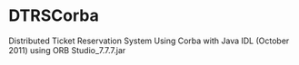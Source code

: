 DTRSCorba
=========

Distributed Ticket Reservation System Using Corba with Java IDL (October 2011) using ORB Studio_7.7.7.jar